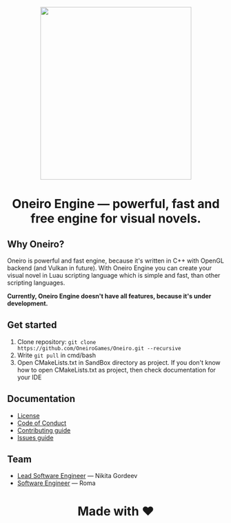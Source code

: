 <p align="center">
  <img src="https://user-images.githubusercontent.com/74720936/164480358-22f89315-fe38-46ba-a808-ddbcd1f8565c.png" width="350" height="400">
</p>

<h1 align="center">Oneiro Engine — powerful, fast and free engine for visual novels.</h1>

## Why Oneiro?

Oneiro is powerful and fast engine, because it's written in C++ with OpenGL backend (and Vulkan in future). With Oneiro Engine you can create your visual novel in Luau scripting language which is simple and fast, than other scripting languages.

**Currently, Oneiro Engine doesn't have all features, because it's under development.**

## Get started
1. Clone repository: ```git clone https://github.com/OneiroGames/Oneiro.git --recursive```
2. Write ```git pull``` in cmd/bash
3. Open CMakeLists.txt in SandBox directory as project. If you don't know how to open CMakeLists.txt as project, then check documentation for your IDE

## Documentation

- [License](https://github.com/OneiroGames/Oneiro/tree/main/LICENSE)
- [Code of Conduct](https://github.com/OneiroGames/Oneiro/tree/main/Docs/CODE_OF_CONDUCT.md) 
- [Contributing guide](https://github.com/OneiroGames/Oneiro/tree/main/Docs/CONTRIBUTING.md)
- [Issues guide](https://github.com/OneiroGames/Oneiro/tree/main/Docs/ISSUES.md)

## Team
- [Lead Software Engineer](https://github.com/DezlowNG) — Nikita Gordeev
- [Software Engineer](https://github.com/Kernstall) — Roma

<h1 align="center">Made with ❤️</h1>
